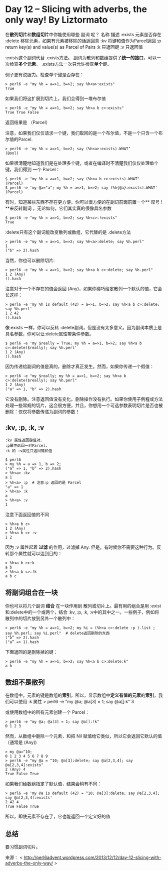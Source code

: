 # Day 12 – Slicing with adverbs, the only way! By   Liztormato


在**散列切片**和**数组切片**中你能使用哪些 副词 呢？
    名称    描述
    :exists 元素是否存在
    :delete 移除元素，如果有元素被移除的话返回真
    :kv     将键和值作为Parcel返回
    :p      return  key(s) and value(s)  as Parcel of Pairs
    :k      只返回键
    :v      只返回值

:exists这个副词代替 .exists方法。 副词为散列和数组提供了**统一的接口**，可以一次检查**多个元素**。 .exists方法一次只允许检查**单个**键。

例子更有说服力。检查单个键是否存在：
```perl6
> perl6 -e "my %h = a=>1, b=>2; say %h<a>:exists"
True
```

如果我们将这扩展到切片上，我们会得到一堆布尔值

    > perl6 -e "my %h = a=>1, b=>2; say %h<a b c>:exists"
    True True False
	
返回结果是 （Parcel）

注意，如果我们仅仅请求一个键，我们取回的是一个布尔值，不是一个只含一个布尔值的Parcel.

    > perl6 -e 'my %h = a=>1, b=>2; say (%h<a>:exists).WHAT’
    (Bool)

如果很清楚地知道我们是在处理多个键，或者在编译时不清楚我们仅仅处理单个键，我们得到 一个 Parcel：

    $ perl6 -e "my %h = a=>1, b=>2; say (%h<a b c>:exists).WHAT"
    (Parcel)
    $ perl6 -e 'my @a="a"; my %h = a=>1, b=>2; say (%h{@a}:exists).WHAT'
    (Parcel)

有时，知道某些东西不存在更方便。你可以很方便的在副词前面前置一个** 叹号 ! **来反转副词 ，无论如何，它们其实真的很像具名参数

    $ perl6 -e "my %h = a=>1, b=>2; say %h<c>:!exists"
    True 
	
:delete只有这个副词能改变散列或数组，它代替的是 .delete方法

    > perl6 -e "my %h = a=>1, b=>2; say %h<a>:delete; say %h.perl"
    1
    ("b" => 2).hash

当然，你也可以删除切片:

    > perl6 -e "my %h = a=>1, b=>2; say %h<a b c>:delete; say %h.perl"
    1 2 (Any)
    ().hash

注意对于一个不存在的值会返回 (Any)，如果你碰巧给定散列一个默认的值，它会长这样：

    > perl6 -e 'my %h is default (42) = a=>1, b=>2; say %h<a b c>:delete; say %h.perl'
    1 2 42
    ().hash

像:exists 一样，你可以反转 :delete副词，但是没有太多意义。因为副词本质上是具名参数，你可以让:delete属性带条件参数。

    $ perl6 -e 'my $really = True; my %h = a=>1, b=>2; say %h<a b c>:delete($really); say %h.perl'
    1 2 (Any)
    ().hash

因为传递给副词的值是真的，删除才真正发生。然而，如果你传递一个假值：

    > perl6 -e "my $really; my %h = a=>1, b=>2; say %h<a b c>:delete($really); say %h.perl"
    1 2 (Any)
    ("a" => 1, "b" => 2).hash

它没有删除。注意返回值没有变化。删除操作没有执行。如果你使用子例程或方法处理一些常规的切片，这会很方便，并且，你想用一个可选参数表明切片是否也被删除：仅仅将参数传递为副词的参数！

##  :kv, :p, :k, :v

    :kv 属性返回键值对，  
    :p属性返回一对Parcel， 
    :k 和 :v属性只返回键和值
	
    $ perl6
    > my %h = a => 1, b => 2;
    ("a” => 1, "b” => 2).hash
    > %h<a> :kv
    a 1
    > %h<a> :p  # 注意:p 返回的是 Parcel
    "a" => 1
    > %h<a> :k
    a
    > %h<a> :v
    1

注意下面返回值的不同

    > %h<a b c>
    1 2 (Any)
    > %h<a b c> :v
    1 2

因为 :v 属性起着 **过滤** 的作用，过滤掉 Any. 但是，有时候你不需要这种行为。反转那个属性就可以达到目的：

    > %h<a b c>:k
    a b
    > %h<a b c>:!k
    a b c 

## 将副词组合在一块

你也可以将几个副词 **结合** 在一块作用到 散列或切片上。最有用的组合是用 :exist 和:delete中的一个或两个，结合   :kv, :p, :k, :v中的其中之一。一些例子，例如将散列中的切片放到另外一个散列中：

    > perl6 -e "my %h = a=>1, b=>2; my %i = (%h<a c>:delete :p ).list ; say %h.perl; say %i.perl"  # delete返回删除的东西
    ("b” => 2).hash
    ("a” => 1).hash

下面返回的是删除掉的键：

    > perl6 -e "my %h = a=>1, b=>2; say %h<a b c>:delete:k"
    a b 

## 数组不是散列

在数组中，元素的键是数组的**索引**，所以，显示数组中**定义有值的元素**的**索引**，我们可以使用 :k 属性
    > perl6 -e "my @a; @a[3] = 1; say @a[]:k"
    3

或使用数组中的所有元素创建一个 Parcel：

    > perl6 -e "my @a; @a[3] = 1; say @a[]:!k"
    0 1 2 3

然而，从数组中删除一个元素，和把 Nil 赋值给它类似，所以它会返回它默认的值（通常是 (Any))

    > my @a=^10;
    0 1 2 3 4 5 6 7 8 9
    > perl6 -e "my @a = ^10; @a[3]:delete; say @a[2,3,4]; say @a[2,3,4]:exists"
    2 (Any) 4
    True False True

如果我们给数组指定了默认值，结果会稍有不同：

    > perl6 -e 'my @a is default (42) = ^10; @a[3]:delete; say @a[2,3,4]; say @a[2,3,4]:exists'
    2 42 4
    True False True

所以，即使元素不存在了，它也能返回一个定义好的值 

## 总结

要习惯副词切片。

来源： < http://perl6advent.wordpress.com/2013/12/12/day-12-slicing-with-adverbs-the-only-way/ >  